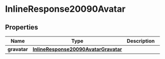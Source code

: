 
# InlineResponse20090Avatar

## Properties
Name | Type | Description | Notes
------------ | ------------- | ------------- | -------------
**gravatar** | [**InlineResponse20090AvatarGravatar**](InlineResponse20090AvatarGravatar.md) |  |  [optional]



